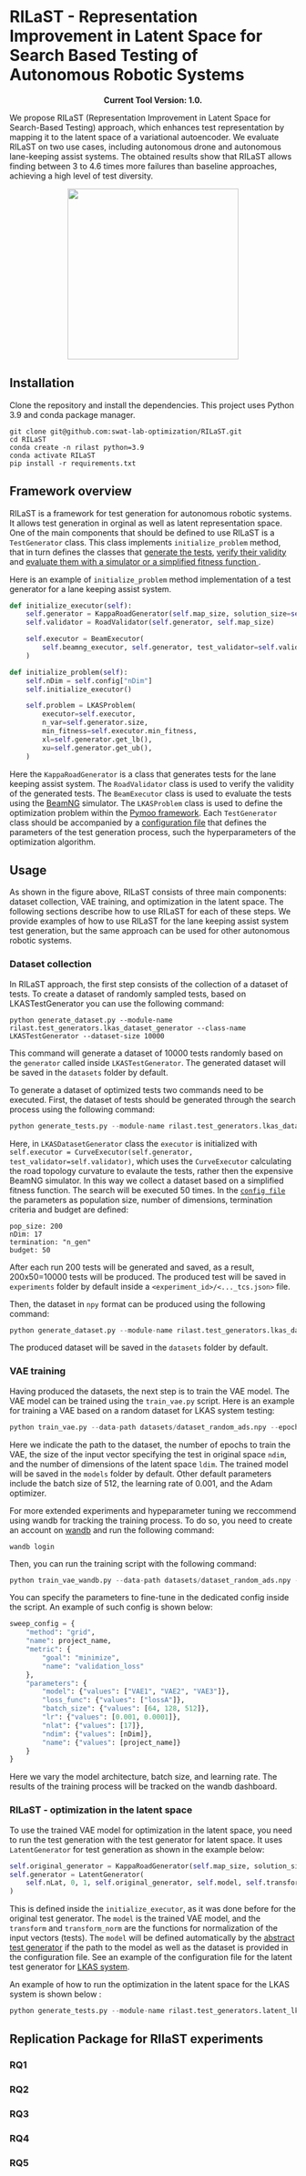 # RILaST - Representation Improvement in Latent Space for Search Based Testing of Autonomous Robotic Systems

<p align="center">
  <b>Current Tool Version: 1.0.</b>
</p>

We propose RILaST (Representation Improvement in Latent Space for Search-Based Testing) approach, which enhances test representation by mapping it to the latent space of a variational autoencoder. We evaluate RILaST on two use cases, including autonomous drone and autonomous lane-keeping assist systems. The obtained results show that RILaST allows finding between 3 to 4.6 times more failures than baseline approaches, achieving a high level of test diversity.

<p float="center" align="center">
  <img src="images/diagram.png" width="300" /> 
</p>

## Installation

Clone the repository and install the dependencies. This project uses Python 3.9 and conda package manager.
```
git clone git@github.com:swat-lab-optimization/RILaST.git
cd RILaST
conda create -n rilast python=3.9
conda activate RILaST
pip install -r requirements.txt
```

## Framework overview
RILaST is a framework for test generation for autonomous robotic systems. It allows test generation in orginal as well as latent representation space. One of the main components that should be defined to use RILaST is a ```TestGenerator``` class. This class implements ```initialize_problem``` method, that in turn defines the classes that [generate the tests](rilast\generators\abstract_generator.py), [verify their validity](rilast\validators\abstract_validator.py) and [evaluate them with a simulator or a simplified fitness function ](rilast\evaluators\abstract_evaluator.py).

Here is an example of ```initialize_problem``` method implementation of a test generator for a lane keeping assist system.
```python
def initialize_executor(self):
    self.generator = KappaRoadGenerator(self.map_size, solution_size=self.nDim)
    self.validator = RoadValidator(self.generator, self.map_size)

    self.executor = BeamExecutor(
        self.beamng_executor, self.generator, test_validator=self.validator
    )

def initialize_problem(self):
    self.nDim = self.config["nDim"]
    self.initialize_executor()

    self.problem = LKASProblem(
        executor=self.executor,
        n_var=self.generator.size,
        min_fitness=self.executor.min_fitness,
        xl=self.generator.get_lb(),
        xu=self.generator.get_ub(),
    )
```
Here the ```KappaRoadGenerator``` is a class that generates tests for the lane keeping assist system. The ```RoadValidator``` class is used to verify the validity of the generated tests. The ```BeamExecutor``` class is used to evaluate the tests using the [BeamNG](https://beamng.tech/) simulator. The ```LKASProblem``` class is used to define the optimization problem within the [Pymoo framework](https://pymoo.org/index.html).
Each ```TestGenerator``` class should be accompanied by a [configuration file](rilast\test_generators\lkas_dataset_generator.py) that defines the parameters of the test generation process, such the hyperparameters of the optimization algorithm.

## Usage

As shown in the figure above, RILaST consists of three main components: dataset collection, VAE training, and optimization in the latent space. The following sections describe how to use RILaST for each of these steps. We provide examples of how to use RILaST for the lane keeping assist system test generation, but the same approach can be used for other autonomous robotic systems.

### Dataset collection

In RILaST approach, the first step consists of the collection of a dataset of tests. To create a dataset of randomly sampled tests, based on LKASTestGenerator you can use the following command:
```
python generate_dataset.py --module-name rilast.test_generators.lkas_dataset_generator --class-name LKASTestGenerator --dataset-size 10000
```
This command will generate a dataset of 10000 tests randomly based on the ```generator``` called inside ```LKASTestGenerator```. The generated dataset will be saved in the ```datasets``` folder by default.

To generate a dataset of optimized tests two commands need to be executed.
First, the dataset of tests should be generated through the search process using the following command:
```python
python generate_tests.py --module-name rilast.test_generators.lkas_dataset_generator --class-name LKASDatasetGenerator --runs 50 --algorithm ga --crossover one_point --mutation kappa
```
Here, in ```LKASDatasetGenerator``` class the ```executor``` is initialized with ```self.executor = CurveExecutor(self.generator, test_validator=self.validator)```, which uses the ```CurveExecutor``` calculating the road topology curvature to evalaute the tests, rather then the expensive BeamNG simulator. In this way we collect a dataset based on a simplified fitness function. The search will be executed 50 times.
In the [```config file```](rilast\test_generators\configs\lkas_dataset_generator.yaml) the parameters as population size, number of dimensions, termination criteria and budget are defined:
```
pop_size: 200
nDim: 17
termination: "n_gen"
budget: 50
```
After each run 200 tests will be generated and saved, as a result, 200x50=10000 tests will be produced. The produced test will be saved in ```experiments``` folder by default inside a ```<experiment_id>/<..._tcs.json>``` file.

Then, the dataset in ```npy``` format can be produced using the following command:
```python
python generate_dataset.py --module-name rilast.test_generators.lkas_dataset_generator --class-name LKASDatasetGenerator --tc-dir <experiments>/<experiment_id>/<..._tcs.json>
```
The produced dataset will be saved in the ```datasets``` folder by default.
### VAE training
Having produced the datasets, the next step is to train the VAE model. The VAE model can be trained using the ```train_vae.py``` script. Here is an example for training a VAE based on a random dataset for LKAS system testing:
```python
python train_vae.py --data-path datasets/dataset_random_ads.npy --epochs 1000 --ndim 17 --ldim 17
```
Here we indicate the path to the dataset, the number of epochs to train the VAE,  the size of the input vector specifying the test in original space  ```ndim```, and the number of dimensions of the latent space ```ldim```. The trained model will be saved in the ```models``` folder by default. Other default parameters include the batch size of 512, the learning rate of 0.001, and the Adam optimizer.

For more extended experiments and hypeparameter tuning we reccommend using wandb for tracking the training process. To do so, you need to create an account on [wandb](https://wandb.ai/) and run the following command:
```
wandb login
```
Then, you can run the training script with the following command:
```python
python train_vae_wandb.py --data-path datasets/dataset_random_ads.npy --epochs 1000 -ndim 17 --runs 5 --entity <your_wandb_username> --project <your_wandb_project_name>
```
You can specify the parameters to fine-tune in the dedicated config inside the script. An example of such config is shown below:
```python
sweep_config = {
    "method": "grid",
    "name": project_name,
    "metric": {
        "goal": "minimize",
        "name": "validation_loss"
    },
    "parameters": {
        "model": {"values": ["VAE1", "VAE2", "VAE3"]},
        "loss_func": {"values": ["lossA"]},
        "batch_size": {"values": [64, 128, 512]},
        "lr": {"values": [0.001, 0.0001]},
        "nlat": {"values": [17]},
        "ndim": {"values": [nDim]},
        "name": {"values": [project_name]}
    }
}
```
Here we vary the model architecture, batch size, and learning rate. The results of the training process will be tracked on the wandb dashboard.

### RILaST - optimization in the latent space

To use the trained VAE model for optimization in the latent space, you need to run the test generation with the test generator for latent space. It uses ```LatentGenerator``` for test generation as shown in the example below:
```python
self.original_generator = KappaRoadGenerator(self.map_size, solution_size=self.nDim)
self.generator = LatentGenerator(
    self.nLat, 0, 1, self.original_generator, self.model, self.transform, self.transform_norm
)
```
This is defined inside the ```initialize_executor```, as it was done before for the original test generator. The ```model``` is the trained VAE model, and the ```transform``` and ```transform_norm``` are the functions for normalization of the input vectors (tests). The ```model``` will be defined automatically by the [abstract test generator](rilast\test_generators\abstract_test_generator.py) if the path to the model as well as the dataset is provided in the configuration file. See an example of the configuration file for the latent test generator for [LKAS system](rilast\test_generators\configs\latent_lkas_test_generator.yaml).

An example of how to run the optimization in the latent space for the LKAS system is shown below :
```python
python generate_tests.py --module-name rilast.test_generators.latent_lkas_test_generator --class-name LatentLKASTestGenerator --runs 10 --algorithm ga --crossover sbx --mutation pm
```
## Replication Package for RIlaST experiments

### RQ1

### RQ2

### RQ3

### RQ4

### RQ5